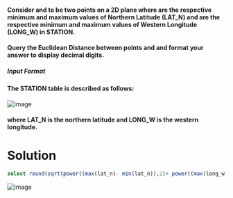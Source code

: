 #### Consider  and  to be two points on a 2D plane where  are the respective minimum and maximum values of Northern Latitude (LAT_N) and  are the respective minimum and maximum values of Western Longitude (LONG_W) in STATION.

#### Query the Euclidean Distance between points  and  and format your answer to display  decimal digits.

##### Input Format

#### The STATION table is described as follows:

![image](https://user-images.githubusercontent.com/90106232/190970603-18429a4c-5322-4975-bfad-33cb2e61c815.png)

#### where LAT_N is the northern latitude and LONG_W is the western longitude.

# Solution

```sql
select round(sqrt(power((max(lat_n)- min(lat_n)),2)+ power((max(long_w)- min(long_w)),2)),4) from station 
```

![image](https://user-images.githubusercontent.com/90106232/190970724-1adb6463-cf4d-4e78-8933-6e7ea41466f4.png)
